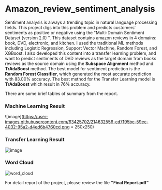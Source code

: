 # Amazon_review_sentiment_analysis

Sentiment analysis is always a trending topic in natural language processing fields. 
This project digs into this problem and predicts customers' sentiments as positive or negative 
using the "Multi-Domain Sentiment Dataset (version 2.0) ". This dataset contains amazon reviews in 4 domains: 
book, DVD, electronic, and kitchen. I used the traditional ML methods including Logistic Regression, 
Support Vector Machine, Random Forest, and XGBoost. I also developed this content into a transfer learning problem, 
and want to predict sentiments of DVD reviews as the target domain from books reviews as the source domain using the **Subspace Alignment** method 
and **TrAdaBoost** method. The best model for sentiment prediction is the **Random Forest Classifier**, 
which generated the most accurate prediction with 83.00% accuracy. The best method for the Transfer Learning model is **TrAdaBoost** which result in 76% accuracy. 

There are some brief tables of summary from the report. 

### Machine Learning Result
![image](https://user-images.githubusercontent.com/63425702/214632556-cd7195bc-59ec-4032-95a2-d4ed6b4760cd.png = 250x250)

### Transfer Learning Result
![image](https://user-images.githubusercontent.com/63425702/214632845-f0620896-68f0-457d-a36c-fd4e9710c515.png)

### Word Cloud
![word_cloud](https://user-images.githubusercontent.com/63425702/214632439-63620df5-7056-4d9c-a975-944339295345.png)

For detail report of the project, please review the file **"Final Report.pdf"**
